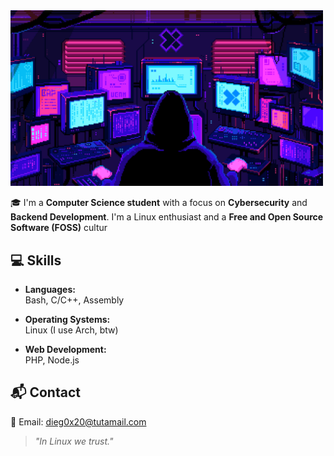 <img src="gif.gif" style="width: 500px;">

🎓 I'm a **Computer Science student** with a focus on **Cybersecurity** and **Backend Development**. I'm a Linux enthusiast and a **Free and Open Source Software (FOSS)** cultur

## 💻 Skills

- **Languages:**  
  Bash, C/C++, Assembly

- **Operating Systems:**  
  Linux (I use Arch, btw)

- **Web Development:**  
  PHP, Node.js

## 📬 Contact

📧 Email: [dieg0x20@tutamail.com](mailto:dieg0x20@tutamail.com)


> *"In Linux we trust."*
